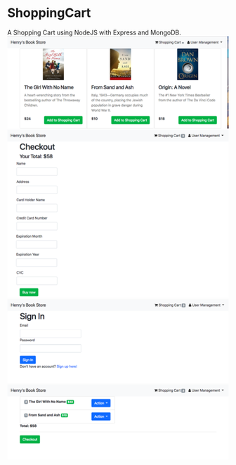 # ShoppingCart
A Shopping Cart using NodeJS with Express and MongoDB.
![demo1](https://github.com/HER0MA/ShoppingCart/blob/master/pics/ss1.png)
![demo2](https://github.com/HER0MA/ShoppingCart/blob/master/pics/ss2.png)
![demo3](https://github.com/HER0MA/ShoppingCart/blob/master/pics/ss3.png)
![demo4](https://github.com/HER0MA/ShoppingCart/blob/master/pics/ss4.png)
